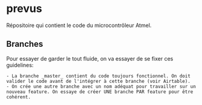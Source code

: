 # prevus
Répositoire qui contient le code du microcontrôleur Atmel.

## Branches

Pour essayer de garder le tout fluide, on va essayer de se fixer ces guidelines:

	- La branche _master_ contient du code toujours fonctionnel. On doit valider le code avant de l'intégrer à cette branche (voir Airtable).
	- On crée une autre branche avec un nom adéquat pour travailler sur un nouveau feature. On essaye de créer UNE branche PAR feature pour être cohérent.
